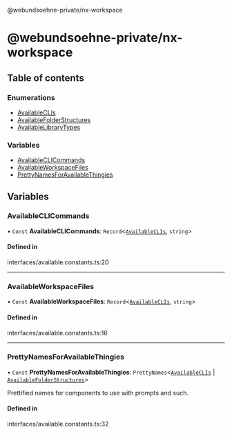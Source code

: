 @webundsoehne-private/nx-workspace

# @webundsoehne-private/nx-workspace

## Table of contents

### Enumerations

- [AvailableCLIs](enums/AvailableCLIs.md)
- [AvailableFolderStructures](enums/AvailableFolderStructures.md)
- [AvailableLibraryTypes](enums/AvailableLibraryTypes.md)

### Variables

- [AvailableCLICommands](README.md#availableclicommands)
- [AvailableWorkspaceFiles](README.md#availableworkspacefiles)
- [PrettyNamesForAvailableThingies](README.md#prettynamesforavailablethingies)

## Variables

### AvailableCLICommands

• `Const` **AvailableCLICommands**: `Record`<[`AvailableCLIs`](enums/AvailableCLIs.md), `string`\>

#### Defined in

interfaces/available.constants.ts:20

___

### AvailableWorkspaceFiles

• `Const` **AvailableWorkspaceFiles**: `Record`<[`AvailableCLIs`](enums/AvailableCLIs.md), `string`\>

#### Defined in

interfaces/available.constants.ts:16

___

### PrettyNamesForAvailableThingies

• `Const` **PrettyNamesForAvailableThingies**: `PrettyNames`<[`AvailableCLIs`](enums/AvailableCLIs.md) \| [`AvailableFolderStructures`](enums/AvailableFolderStructures.md)\>

Prettified names for components to use with prompts and such.

#### Defined in

interfaces/available.constants.ts:32
